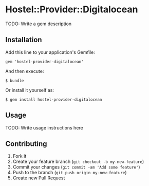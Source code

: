 # Hostel::Provider::Digitalocean

TODO: Write a gem description

## Installation

Add this line to your application's Gemfile:

    gem 'hostel-provider-digitalocean'

And then execute:

    $ bundle

Or install it yourself as:

    $ gem install hostel-provider-digitalocean

## Usage

TODO: Write usage instructions here

## Contributing

1. Fork it
2. Create your feature branch (`git checkout -b my-new-feature`)
3. Commit your changes (`git commit -am 'Add some feature'`)
4. Push to the branch (`git push origin my-new-feature`)
5. Create new Pull Request
